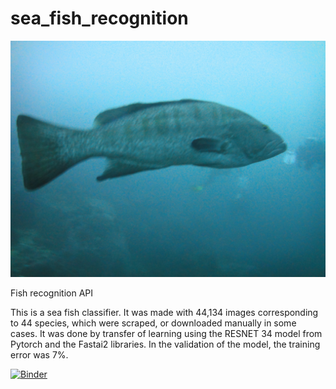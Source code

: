 # sea_fish_recognition

![Grouper](https://github.com/tiagogiraldo/sea_fish_recognition/blob/master/grouper.JPG)


Fish recognition API

This is a sea fish classifier.  It was made with 44,134 images corresponding to 44 species, which were scraped, or downloaded manually in some cases. It was done by transfer of learning using the RESNET 34 model from Pytorch and the Fastai2 libraries. In the validation of the model, the training error was 7%.


[![Binder](https://mybinder.org/badge_logo.svg)](https://mybinder.org/v2/gh/tiagogiraldo/sea_fish_recognition/master?urlpath=proxy/8501/)
